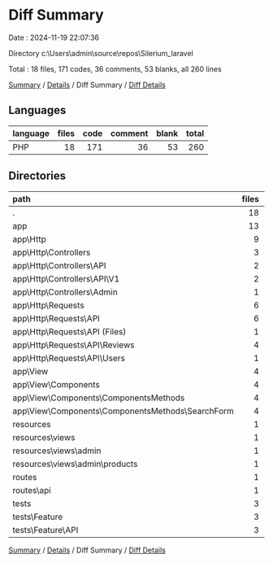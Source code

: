 # Diff Summary

Date : 2024-11-19 22:07:36

Directory c:\\Users\\admin\\source\\repos\\Silerium_laravel

Total : 18 files,  171 codes, 36 comments, 53 blanks, all 260 lines

[Summary](results.md) / [Details](details.md) / Diff Summary / [Diff Details](diff-details.md)

## Languages
| language | files | code | comment | blank | total |
| :--- | ---: | ---: | ---: | ---: | ---: |
| PHP | 18 | 171 | 36 | 53 | 260 |

## Directories
| path | files | code | comment | blank | total |
| :--- | ---: | ---: | ---: | ---: | ---: |
| . | 18 | 171 | 36 | 53 | 260 |
| app | 13 | 155 | 36 | 35 | 226 |
| app\\Http | 9 | 138 | 36 | 28 | 202 |
| app\\Http\\Controllers | 3 | 74 | -6 | 8 | 76 |
| app\\Http\\Controllers\\API | 2 | 75 | -6 | 8 | 77 |
| app\\Http\\Controllers\\API\\V1 | 2 | 75 | -6 | 8 | 77 |
| app\\Http\\Controllers\\Admin | 1 | -1 | 0 | 0 | -1 |
| app\\Http\\Requests | 6 | 64 | 42 | 20 | 126 |
| app\\Http\\Requests\\API | 6 | 64 | 42 | 20 | 126 |
| app\\Http\\Requests\\API (Files) | 1 | -21 | -10 | -5 | -36 |
| app\\Http\\Requests\\API\\Reviews | 4 | 64 | 42 | 20 | 126 |
| app\\Http\\Requests\\API\\Users | 1 | 21 | 10 | 5 | 36 |
| app\\View | 4 | 17 | 0 | 7 | 24 |
| app\\View\\Components | 4 | 17 | 0 | 7 | 24 |
| app\\View\\Components\\ComponentsMethods | 4 | 17 | 0 | 7 | 24 |
| app\\View\\Components\\ComponentsMethods\\SearchForm | 4 | 17 | 0 | 7 | 24 |
| resources | 1 | -50 | 0 | 1 | -49 |
| resources\\views | 1 | -50 | 0 | 1 | -49 |
| resources\\views\\admin | 1 | -50 | 0 | 1 | -49 |
| resources\\views\\admin\\products | 1 | -50 | 0 | 1 | -49 |
| routes | 1 | 5 | 0 | 0 | 5 |
| routes\\api | 1 | 5 | 0 | 0 | 5 |
| tests | 3 | 61 | 0 | 17 | 78 |
| tests\\Feature | 3 | 61 | 0 | 17 | 78 |
| tests\\Feature\\API | 3 | 61 | 0 | 17 | 78 |

[Summary](results.md) / [Details](details.md) / Diff Summary / [Diff Details](diff-details.md)